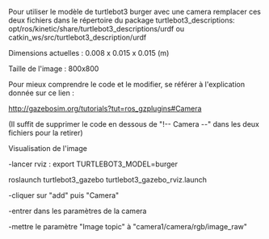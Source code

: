  Pour utiliser le modèle de turtlebot3 burger avec une camera
remplacer ces deux fichiers dans le répertoire du package turtlebot3_descriptions:
opt/ros/kinetic/share/turtlebot3_descriptions/urdf
ou
catkin_ws/src/turtlebot3_description/urdf

Dimensions actuelles : 0.008 x 0.015 x 0.015 (m) 

Taille de l'image : 800x800

Pour mieux comprendre le code et le modifier, se référer
à l'explication donnée sur ce lien :

http://gazebosim.org/tutorials?tut=ros_gzplugins#Camera

(Il suffit de supprimer le code en dessous de "!-- Camera --"
dans les deux fichiers pour la retirer)

Visualisation de l'image 

-lancer rviz : 
export TURTLEBOT3_MODEL=burger 

roslaunch turtlebot3_gazebo turtlebot3_gazebo_rviz.launch

-cliquer sur "add" puis "Camera" 

-entrer dans les paramètres de la camera 

-mettre le paramètre "Image topic" à "camera1/camera/rgb/image_raw" 


